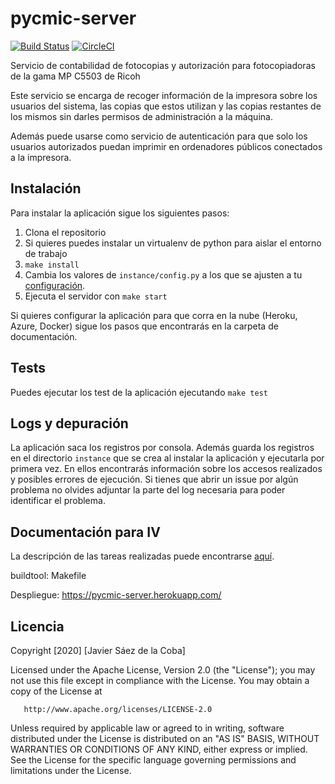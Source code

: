 # pycmic-server

[![Build Status](https://travis-ci.org/jscoba/pycmic-server.svg?branch=master)](https://travis-ci.org/jscoba/pycmic-server) [![CircleCI](https://circleci.com/gh/jscoba/pycmic-server.svg?style=svg)](https://circleci.com/gh/jscoba/pycmic-server) 

Servicio de contabilidad de fotocopias y autorización para fotocopiadoras de la gama MP C5503 de Ricoh

Este servicio se encarga de recoger información de la impresora sobre los usuarios del sistema, las copias que estos utilizan y las copias restantes de los mismos sin darles permisos de administración a la máquina.

Además puede usarse como servicio de autenticación para que solo los usuarios autorizados puedan imprimir en ordenadores públicos conectados a la impresora.

## Instalación

Para instalar la aplicación sigue los siguientes pasos:

1. Clona el repositorio
2. Si quieres puedes instalar un virtualenv de python para aislar el entorno de trabajo
3. `make install`
4. Cambia los valores de `instance/config.py` a los que se ajusten a tu [configuración](docs/Valores_de_configuración.md).
5. Ejecuta el servidor con `make start`

Si quieres configurar la aplicación para que corra en la nube (Heroku, Azure, Docker) sigue los pasos que encontrarás en la carpeta de documentación.

## Tests

Puedes ejecutar los test de la aplicación ejecutando `make test`

## Logs y depuración

La aplicación saca los registros por consola. Además guarda los registros en el directorio `instance` que se crea al instalar la aplicación y ejecutarla por primera vez. En ellos encontrarás información sobre los accesos realizados y posibles errores de ejecución. Si tienes que abrir un issue por algún problema no olvides adjuntar la parte del log necesaria para poder identificar el problema.

## Documentación para IV
La descripción de las tareas realizadas puede encontrarse [aquí](docs).

buildtool: Makefile

Despliegue: https://pycmic-server.herokuapp.com/


## Licencia

Copyright [2020] [Javier Sáez de la Coba]

   Licensed under the Apache License, Version 2.0 (the "License");
   you may not use this file except in compliance with the License.
   You may obtain a copy of the License at

       http://www.apache.org/licenses/LICENSE-2.0

   Unless required by applicable law or agreed to in writing, software
   distributed under the License is distributed on an "AS IS" BASIS,
   WITHOUT WARRANTIES OR CONDITIONS OF ANY KIND, either express or implied.
   See the License for the specific language governing permissions and
   limitations under the License.
